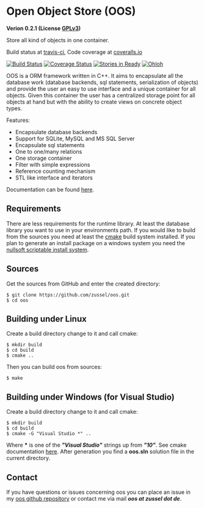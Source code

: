 Open Object Store (OOS)
=======================

__Verion 0.2.1 (License [GPLv3](http://www.gnu.org/licenses/gpl.html))__

Store all kind of objects in one container.

Build status at [travis-ci](https://travis-ci.org),
Code coverage at [coveralls.io](https://coveralls.io)

[![Build Status](https://travis-ci.org/zussel/oos.png?branch=develop)](https://travis-ci.org/zussel/oos)
[![Coverage Status](https://coveralls.io/repos/zussel/oos/badge.png?branch=develop#)](https://coveralls.io/r/zussel/oos?branch=develop#)
[![Stories in Ready](https://badge.waffle.io/zussel/oos.png?label=ready)](https://waffle.io/zussel/oos)
[![Ohloh](http://www.ohloh.net/p/openobjectstore/widgets/project_thin_badge.gif)](https://www.ohloh.net/p/openobjectstore)


OOS is a ORM framework written in C++. It aims to encapsulate all the database work (database backends, sql statements, serialization of objects) and provide the user an easy to use interface and a unique container for all objects. Given this container the user has a centralized storage point for all objects at hand but with the ability to create views on concrete object types.

Features:

 * Encapsulate database backends
 * Support for SQLite, MySQL and MS SQL Server
 * Encapsulate sql statements
 * One to one/many relations
 * One storage container
 * Filter with simple expressions
 * Reference counting mechanism
 * STL like interface and iterators

Documentation can be found [here](http://zussel.github.com/oos).

Requirements
------------

There are less requirements for the runtime library. At least the database library you want to use in your environments path.
If you would like to build from the sources you need at least the [cmake](http://www.cmake.org) build system installed. If you plan to generate an install package on a windows system you need the [nullsoft scriptable install system](http://nsis.sourceforge.net).
          
Sources
-------

Get the sources from GitHub and enter the created directory:

    $ git clone https://github.com/zussel/oos.git
    $ cd oos

Building under Linux
--------------------

Create a build directory change to it and call cmake:

    $ mkdir build
    $ cd build
    $ cmake ..
    
Then you can build oos from sources:

    $ make

Building under Windows (for Visual Studio)
------------------------------------------

Create a build directory change to it and call cmake:

    $ mkdir build
    $ cd build
    $ cmake -G "Visual Studio *" ..

Where __*__ is one of the *__"Visual Studio"__* strings up from *__"10"__*. See cmake documentation [here](http://www.cmake.org/cmake/help/v2.8.10/cmake.html#section_Generators). After generation you find a __oos.sln__ solution file in the current directory.

Contact
-------

If you have questions or issues concerning oos you can place an issue in my [oos github repository](https://github.com/zussel/oos/issues?milestone=1&state=open) or contact me via mail *__oos at zussel dot de__*.
